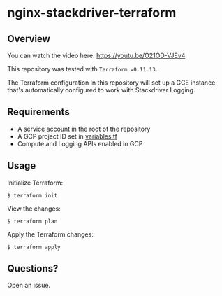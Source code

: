 # nginx-stackdriver-terraform

## Overview

You can watch the video here: https://youtu.be/O21OD-VJEv4

This repository was tested with `Terraform v0.11.13`.

The Terraform configuration in this repository will set up a GCE instance that's automatically configured to work with Stackdriver Logging.

## Requirements

* A service account in the root of the repository
* A GCP project ID set in [variables.tf](./variables.tf#L2)
* Compute and Logging APIs enabled in GCP

## Usage

Initialize Terraform:

```
$ terraform init
```

View the changes:

```
$ terraform plan
```

Apply the Terraform changes:

```
$ terraform apply
```

## Questions?

Open an issue.
